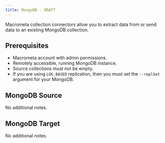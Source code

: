 ```yaml
---
title: MongoDB - DRAFT
---
```


Macrometa collection connectors allow you to extract data from or send data to an existing MongoDB collection.

## Prerequisites

- Macrometa account with admin permissions.
- Remotely accessible, running MongoDB instance.
- Source collections must not be empty.
- If you are using `LOG_BASED` replication, then you must set the `--replSet` argument for your MongoDB.

## MongoDB Source

No additional notes.

## MongoDB Target

No additional notes.
